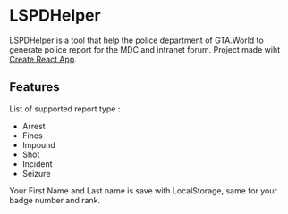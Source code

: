 # LSPDHelper

LSPDHelper is a tool that help the police department of GTA.World to generate police report for the MDC and intranet forum.
Project made wiht [Create React App](https://github.com/facebook/create-react-app).

## Features
List of supported report type : 
- Arrest
- Fines
- Impound
- Shot
- Incident 
- Seizure

Your First Name and Last name is save with LocalStorage, same for your badge number and rank.
